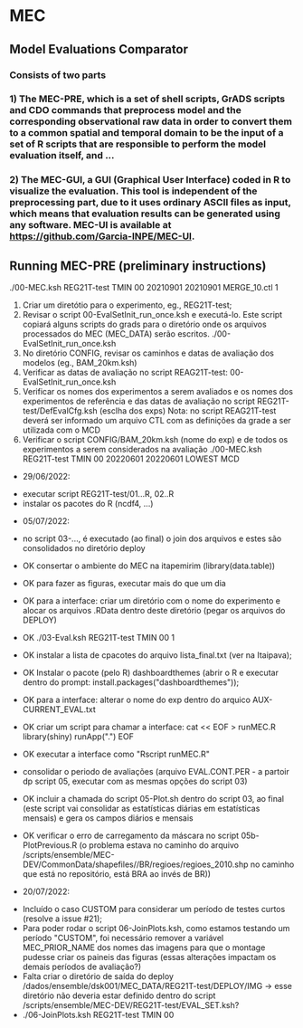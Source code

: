 # MEC
## Model Evaluations Comparator

### Consists of two parts

### 1) The MEC-PRE, which is a set of shell scripts, GrADS scripts and CDO commands that preprocess model and the corresponding observational raw data in order to convert them to a common spatial and temporal domain to be the input of a set of R scripts that are responsible to perform the model evaluation itself, and ...

### 2) The MEC-GUI, a GUI (Graphical User Interface) coded in R to visualize the evaluation. This tool is independent of the preprocessing part, due to it uses ordinary ASCII files as input, which means that evaluation results can be generated using any software. MEC-UI is available at https://github.com/Garcia-INPE/MEC-UI.


## Running MEC-PRE (preliminary instructions)
 
./00-MEC.ksh REG21T-test TMIN 00 20210901 20210901 MERGE_10.ctl 1

1) Criar um diretótio para o experimento, eg., REG21T-test;
2) Revisar o script 00-EvalSetInit_run_once.ksh e executá-lo. Este script copiará alguns scripts do grads para o diretório onde os arquivos processados do MEC (MEC_DATA) serão escritos.
./00-EvalSetInit_run_once.ksh
3) No diretório CONFIG, revisar os caminhos e datas de avaliação dos modelos (eg., BAM_20km.ksh)
4) Verificar as datas de avaliação no script REAG21T-test: 00-EvalSetInit_run_once.ksh
5) Verificar os nomes dos experimentos a serem avaliados e os nomes dos experimentos de referência e das datas de avaliação no script REG21T-test/DefEvalCfg.ksh (esclha dos exps)
Nota: no script REAG21T-test deverá ser informado um arquivo CTL com as definições da grade a ser utilizada com o MCD
6) Verificar o script CONFIG/BAM_20km.ksh (nome do exp) e de todos os experimentos a serem considerados na avaliação
./00-MEC.ksh REG21T-test TMIN 00 20220601 20220601 LOWEST MCD 

- 29/06/2022:
* executar script REG21T-test/01...R, 02..R
* instalar os pacotes do R (ncdf4, ...)

- 05/07/2022:
* no script 03-..., é executado (ao final) o join dos arquivos e estes são consolidados no diretório deploy
* OK consertar o ambiente do MEC na itapemirim (library(data.table))
* OK para fazer as figuras, executar mais do que um dia
* OK para a interface: criar um diretório com o nome do experimento e alocar os arquivos .RData dentro deste diretório (pegar os arquivos do DEPLOY)

* OK ./03-Eval.ksh REG21T-test TMIN 00 1

* OK instalar a lista de cpacotes do arquivo lista_final.txt (ver na Itaipava);
* OK Instalar o pacote (pelo R) dashboardthemes (abrir o R e executar dentro do prompt: install.packages("dashboardthemes"));
* OK para a interface: alterar o nome do exp dentro do arquico AUX-CURRENT_EVAL.txt
* OK criar um script para chamar a interface:
cat << EOF > runMEC.R
library(shiny)
runApp(".")
EOF
* OK executar a interface como "Rscript runMEC.R"

* consolidar o periodo de avaliações (arquivo EVAL.CONT.PER - a partoir dp script 05, executar com as mesmas opções do script 03)
* OK incluir a chamada do script 05-Plot.sh dentro do script 03, ao final (este script vai consolidar as estatísticas diárias em estatísticas mensais) e gera os campos diários e mensais

* OK verificar o erro de carregamento da máscara no script 05b-PlotPrevious.R (o problema estava no caminho do arquivo /scripts/ensemble/MEC-DEV/CommonData/shapefiles//BR/regioes/regioes_2010.shp no caminho que está no repositório, está BRA ao invés de BR))

- 20/07/2022:
* Incluído o caso CUSTOM para considerar um período de testes curtos (resolve a issue #21);
* Para poder rodar o script 06-JoinPlots.ksh, como estamos testando um período "CUSTOM", foi necessário
remover a variável MEC_PRIOR_NAME dos nomes das imagens para que o montage pudesse criar os paineis das figuras (essas alterações impactam os demais períodos de avaliação?)
* Falta criar o diretório de saída do deploy /dados/ensemble/dsk001/MEC_DATA/REG21T-test/DEPLOY/IMG -> esse diretório não deveria estar definido dentro do script /scripts/ensemble/MEC-DEV/REG21T-test/EVAL_SET.ksh?
* ./06-JoinPlots.ksh REG21T-test TMIN 00


